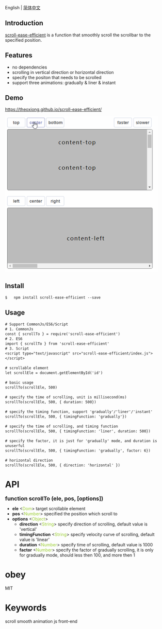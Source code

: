 English | [简体中文](./README.zh-CN.md)

## Introduction
 [scroll-ease-efficient](https://theoxiong.github.io/scroll-ease-efficient)  is a function that smoothly scroll the scrollbar to the specified position.

## Features
- no dependencies
- scrolling in vertical direction or horizontal direction
- specify the positon that needs to be scrolled
- support three animations: gradually & liner & instant

## Demo
https://theoxiong.github.io/scroll-ease-efficient/

![demo](./scroll.gif)

## Install
``` 
$   npm install scroll-ease-efficient --save
```

## Usage
```
# Support CommonJs/ES6/Script 
# 1. CommonJs 
const { scrollTo } = require('scroll-ease-efficient')
# 2. ES6
import { scrollTo } from 'scroll-ease-efficient'
# 3. Script
<script type="text/javascript" src="scroll-ease-efficient/index.js"></script>

# scrollable element
let scrollEle = document.getElementById('id')

# basic usage
scrollTo(scrollEle, 500)

# specify the time of scrolling, unit is millisecond(ms)
scrollTo(scrollEle, 500, { duration: 500})

# specify the timing function, support 'gradually'/'liner'/'instant'
scrollTo(scrollEle, 500, { timingFunction: 'gradually'})

# specify the time of scrolling, and timing function
scrollTo(scrollEle, 500, { timingFunction: 'liner', duration: 500})

# specify the factor, it is just for 'gradually' mode, and duration is unuserful
scrollTo(scrollEle, 500, { timingFunction: 'gradually', factor: 6})

# horizontal direction
scrollTo(scrollEle, 500, { direction: 'horizontal' })
```

# API
**<font size=4>function scrollTo (ele, pos, [options])</font>**
* **ele** &lt;<font color=#9acd32>Dom</font>&gt; target scrollable element 
* **pos** &lt;<font color=#9acd32>Number</font>&gt; specified the position which scroll to
* **options** &lt;<font color=#9acd32>Object</font>&gt; 
   * **direction** &lt;<font color=#9acd32>String</font>&gt; specify direction of scrolling, default value is 'vertical'
   * **timingFunction** &lt;<font color=#9acd32>String</font>&gt; specify velocity curve of scrolling, default value is 'linear'
   * **duration** &lt;<font color=#9acd32>Number</font>&gt; specify time of scrolling, default value is 1000
   * **factor** &lt;<font color=#9acd32>Number</font>&gt; specify the factor of gradually scrolling, it is only for gradually mode, should less then 100, and more then 1


# obey
MIT
# Keywords
scroll smooth animation js front-end
